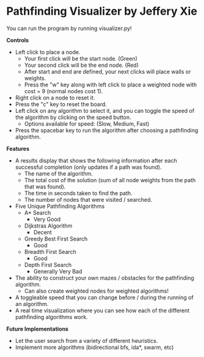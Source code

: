 # Pathfinding Visualizer by Jeffery Xie

You can run the program by running visualizer.py!

**Controls**
* Left click to place a node.
    * Your first click will be the start node. (Green)
    * Your second click will be the end node. (Red)
    * After start and end are defined, your next clicks will place walls or weights.
    * Press the "w" key along with left click to place a weighted node with cost = 9 (normal nodes cost 1).
* Right click on a node to reset it.
* Press the "c" key to reset the board.
* Left click on any algorithm to select it, and you can toggle the speed of the algorithm by clicking on the speed button.
    * Options available for speed: (Slow, Medium, Fast)
* Press the spacebar key to run the algorithm after choosing a pathfinding algorithm.

**Features**
* A results display that shows the following information after each successful completion (only updates if a path was found).
    * The name of the algorithm.
    * The total cost of the solution (sum of all node weights from the path that was found).
    * The time in seconds taken to find the path.
    * The number of nodes that were visited / searched.
* Five Unique Pathfinding Algorithms
    * A* Search
        * Very Good
    * Dijkstras Algorithm
        * Decent
    * Greedy Best First Search
        * Good
    * Breadth First Search
        * Good
    * Depth First Search
        * Generally Very Bad
* The ability to construct your own mazes / obstacles for the pathfinding algorithm.
    * Can also create weighted nodes for weighted algorithms!
* A toggleable speed that you can change before / during the running of an algorithm.
* A real time visualization where you can see how each of the different pathfinding algorithms work.

**Future Implementations**
* Let the user search from a variety of different heuristics.
* Implement more algorithms (bidirectional bfs, ida*, swarm, etc)

